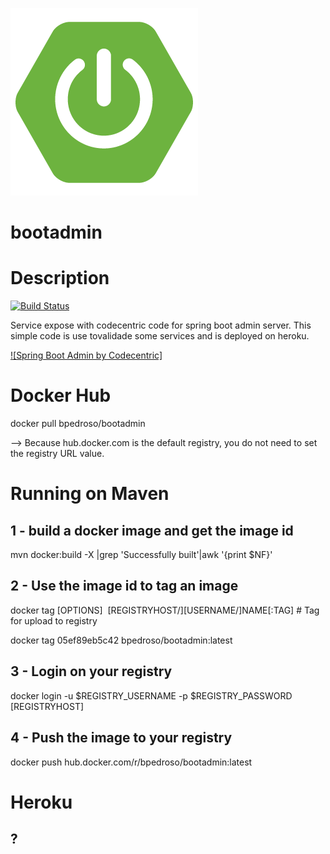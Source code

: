![alt text](spring-boot-logo.png)

# bootadmin

# Description
 [![Build Status](https://travis-ci.org/bpedroso/bootadmin.svg?branch=master)](https://travis-ci.org/bpedroso/bootadmin)
 
Service expose with codecentric code for spring boot admin server. This simple code is use tovalidade some services and is deployed on heroku.

 [![Spring Boot Admin by Codecentric]](http://codecentric.github.io/spring-boot-admin/1.5.7/)


# Docker Hub
docker pull bpedroso/bootadmin

--> Because hub.docker.com is the default registry, you do not need to set the registry URL value.

# Running on Maven

## 1 - build a docker image and get the image id

mvn docker:build -X |grep 'Successfully built'|awk '{print $NF}'


## 2 - Use the image id to tag an image

docker tag \[OPTIONS\] <IMAGE> \[REGISTRYHOST/\]\[USERNAME/\]NAME\[:TAG\]  # Tag <image> for upload to registry

docker tag 05ef89eb5c42 bpedroso/bootadmin:latest


## 3 - Login on your registry

docker login -u $REGISTRY_USERNAME -p $REGISTRY_PASSWORD \[REGISTRYHOST\]


## 4 - Push the image to your registry

docker push hub.docker.com/r/bpedroso/bootadmin:latest


# Heroku

## ?
